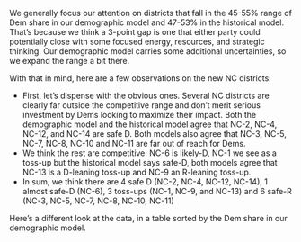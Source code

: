 We generally focus our attention on districts that fall in the 45-55% range of Dem share
in our demographic model and 47-53% in the historical model.
That’s because we think a 3-point gap is one
that either party could potentially close with some focused energy,
resources, and strategic thinking. Our demographic model carries some
additional uncertainties, so we expand the range a bit there.

With that in mind,  here are a few observations on the new NC districts:

- First, let’s dispense with the obvious ones. Several NC districts are clearly
far outside the competitive range and don’t merit serious investment by Dems
looking to maximize their impact. Both the demographic model and the historical
model agree that NC-2, NC-4, NC-12, and NC-14 are safe D.
Both models also agree that NC-3, NC-5, NC-7, NC-8, NC-10 and NC-11 are far out of reach for Dems.
- We think the rest are competitive: NC-6 is likely-D, NC-1 we see as a toss-up but the
historical model says safe-D, both models agree that NC-13 is a D-leaning toss-up and NC-9
an R-leaning toss-up.
- In sum, we think there are 4 safe D (NC-2, NC-4, NC-12, NC-14), 1 almost safe-D (NC-6),
3 toss-ups (NC-1, NC-9, and NC-13) and 6 safe-R (NC-3, NC-5, NC-7, NC-8, NC-10, NC-11)

Here’s a different look at the data, in a table sorted by the Dem share in our demographic model.
